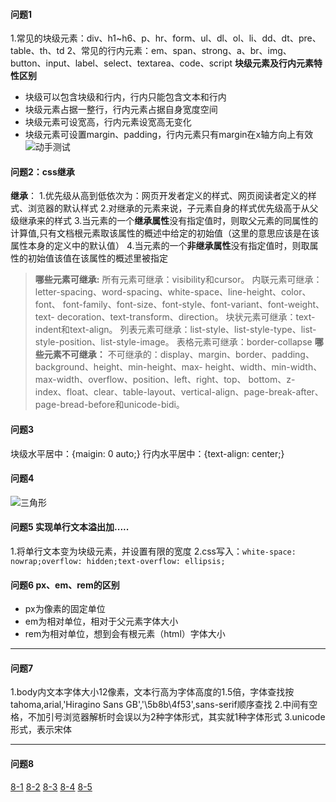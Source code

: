 #### 问题1
1.常见的块级元素：div、h1~h6、p、hr、form、ul、dl、ol、li、dd、dt、pre、table、th、td
2、常见的行内元素：em、span、strong、a、br、img、button、input、label、select、textarea、code、script
**块级元素及行内元素特性区别**
- 块级可以包含块级和行内，行内只能包含文本和行内
- 块级元素占据一整行，行内元素占据自身宽度空间
- 块级元素可设宽高，行内元素设宽高无变化
- 块级元素可设置margin、padding，行内元素只有margin在x轴方向上有效
![动手测试](http://upload-images.jianshu.io/upload_images/6470442-9d7e400e941d45be.png?imageMogr2/auto-orient/strip%7CimageView2/2/w/1240)

#### 问题2：css继承
**继承**：
1.优先级从高到低依次为：网页开发者定义的样式、网页阅读者定义的样式、浏览器的默认样式
2.对继承的元素来说，子元素自身的样式优先级高于从父级继承来的样式
3.当元素的一个**继承属性**没有指定值时，则取父元素的同属性的 计算值,只有文档根元素取该属性的概述中给定的初始值（这里的意思应该是在该属性本身的定义中的默认值）
4.当元素的一个**非继承属性**没有指定值时，则取属性的初始值该值在该属性的概述里被指定
>**哪些元素可继承:**
所有元素可继承：visibility和cursor。
内联元素可继承：letter-spacing、word-spacing、white-space、line-height、color、font、 font-family、font-size、font-style、font-variant、font-weight、text- decoration、text-transform、direction。
块状元素可继承：text-indent和text-align。
列表元素可继承：list-style、list-style-type、list-style-position、list-style-image。
表格元素可继承：border-collapse
**哪些元素不可继承：**
不可继承的：display、margin、border、padding、background、height、min-height、max- height、width、min-width、max-width、overflow、position、left、right、top、 bottom、z-index、float、clear、table-layout、vertical-align、page-break-after、 page-bread-before和unicode-bidi。

#### 问题3
块级水平居中：{maigin: 0 auto;}
行内水平居中：{text-align: center;}
#### 问题4

![三角形](http://upload-images.jianshu.io/upload_images/6470442-adc02d6312009032.png?imageMogr2/auto-orient/strip%7CimageView2/2/w/1240)
#### 问题5 实现单行文本溢出加.....
1.将单行文本变为块级元素，并设置有限的宽度
2.css写入：`white-space: nowrap;overflow: hidden;text-overflow: ellipsis;`
#### 问题6 px、em、rem的区别
- px为像素的固定单位
- em为相对单位，相对于父元素字体大小
- rem为相对单位，想到会有根元素（html）字体大小

---
#### 问题7 
1.body内文本字体大小12像素，文本行高为字体高度的1.5倍，字体查找按tahoma,arial,'Hiragino Sans GB','\5b8b\4f53',sans-serif顺序查找
2.中间有空格，不加引号浏览器解析时会误以为2种字体形式，其实就1种字体形式
3.unicode形式，表示宋体

---
#### 问题8
[8-1](http://js.jirengu.com/selit/4/edit?html,css,output)
[8-2](http://js.jirengu.com/mijeh/1/edit?html,css,output)
[8-3](http://js.jirengu.com/feso/3/edit?html,css,output)
[8-4](http://js.jirengu.com/sibo/1/edit?html,css,output)
[8-5](http://js.jirengu.com/diyis/1/edit?html,css,output)
